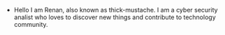 - Hello I am Renan, also known as thick-mustache. I am a cyber security analist who loves to discover new things and contribute to technology community. 

